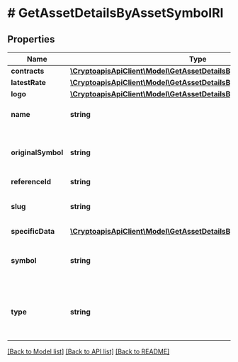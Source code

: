 # # GetAssetDetailsByAssetSymbolRI

## Properties

Name | Type | Description | Notes
------------ | ------------- | ------------- | -------------
**contracts** | [**\CryptoapisApiClient\Model\GetAssetDetailsByAssetIDRIContractsInner[]**](GetAssetDetailsByAssetIDRIContractsInner.md) |  |
**latestRate** | [**\CryptoapisApiClient\Model\GetAssetDetailsByAssetIDRILatestRate**](GetAssetDetailsByAssetIDRILatestRate.md) |  |
**logo** | [**\CryptoapisApiClient\Model\GetAssetDetailsByAssetIDRILogo**](GetAssetDetailsByAssetIDRILogo.md) |  |
**name** | **string** | Specifies the name of the asset in question. |
**originalSymbol** | **string** | Specifies the asset&#39;s original symbol as introduced by its founders. |
**referenceId** | **string** | Asset reference ID |
**slug** | **string** | Represents the asset&#x60;s unique slug string in Crypto APIs listings. | [optional]
**specificData** | [**\CryptoapisApiClient\Model\GetAssetDetailsByAssetSymbolRISC**](GetAssetDetailsByAssetSymbolRISC.md) |  |
**symbol** | **string** | Specifies the asset&#39;s unique symbol in the Crypto APIs listings. |
**type** | **string** | Defines the type of the supported asset. This could be either \&quot;crypto\&quot; or \&quot;fiat\&quot;. |

[[Back to Model list]](../../README.md#models) [[Back to API list]](../../README.md#endpoints) [[Back to README]](../../README.md)
